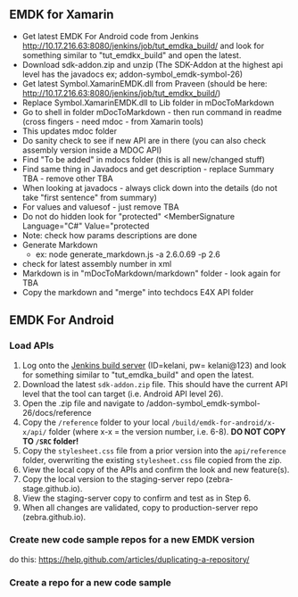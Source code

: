 
## EMDK for Xamarin

* Get latest EMDK For Android code from Jenkins  http://10.17.216.63:8080/jenkins/job/tut_emdka_build/ and look for something similar to "tut_emdkx_build" and open the latest. 
* Download sdk-addon.zip  and unzip (The SDK-Addon at the highest api level has the javadocs ex; addon-symbol_emdk-symbol-26)
* Get latest Symbol.XamarinEMDK.dll from Praveen (should be here: http://10.17.216.63:8080/jenkins/job/tut_emdkx_build/)
* Replace Symbol.XamarinEMDK.dll to Lib folder in mDocToMarkdown
* Go to shell in folder mDocToMarkdown - then run command in readme (cross fingers - need mdoc - from Xamarin tools)
* This updates mdoc folder
* Do sanity check to see if new API are in there (you can also check assembly version inside a MDOC API)
* Find "To be added" in mdocs folder (this is all new/changed stuff)
* Find same thing in Javadocs and get description - replace Summary TBA - remove other TBA
* When looking at javadocs - always click down into the details (do not take "first sentence" from summary)
* For values and valuesof - just remove TBA
* Do not do hidden look for "protected" <MemberSignature Language="C#" Value="protected
* Note: check how params descriptions are done
* Generate Markdown
	* ex: node generate_markdown.js -a 2.6.0.69 -p 2.6 
* check for latest assembly number in xml
* Markdown is in "mDocToMarkdown/markdown" folder - look again for TBA
* Copy the markdown and "merge" into techdocs E4X API folder

## EMDK For Android

### Load APIs
1. Log onto the [Jenkins build server](http://10.17.216.63:8080/jenkins/) (ID=kelani, pw= kelani@123) and look for something similar to "tut_emdka_build" and open the latest.
2. Download the latest `sdk-addon.zip` file. This should have the current API level that the tool can target (i.e. Android API level 26). 
3. Open the .zip file and navigate to /addon-symbol_emdk-symbol-26/docs/reference
4. Copy the `/reference` folder to your local `/build/emdk-for-android/x-x/api/` folder (where x-x = the version number, i.e. 6-8). **DO NOT COPY TO `/SRC` folder!** 
5. Copy the `stylesheet.css` file from a prior version into the `api/reference` folder, overwriting the existing `stylesheet.css` file copied from the zip. 
6. View the local copy of the APIs and confirm the look and new feature(s).
7. Copy the local version to the staging-server repo (zebra-stage.github.io).
8. View the staging-server copy to confirm and test as in Step 6.
9. When all changes are validated, copy to production-server repo (zebra.github.io).

### Create new code sample repos for a new EMDK version

do this: 
https://help.github.com/articles/duplicating-a-repository/

### Create a repo for a new code sample




